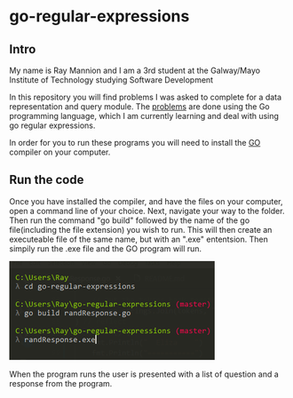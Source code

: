 # go-regular-expressions

## Intro

My name is Ray Mannion and I am a 3rd student at the Galway/Mayo Institute of Technology studying Software Development

In this repository you will find problems I was asked to complete for a data representation and query module.
The [problems](https://data-representation.github.io/problems/go-regexp.html) are done using the Go programming language, which I am currently learning and deal with using go regular expressions.

In order for you to run these programs you will need to install the [GO](https://www.google.ie/?gws_rd=cr&dcr=0&ei=SQvUWejfHOaXgAaL3JeoBA)
compiler on your computer.
## Run the code
Once you have installed the compiler, and have the files on your computer, open a command line of your choice. Next, navigate your way to the folder. Then run the command "go build" followed by the name of the go file(including the file extension) you wish to run. This will then create an executeable file of the same name, but with an ".exe" ententsion. Then simpily run the .exe file and the GO program will run. 

![alt tag](https://github.com/rayman51/go-regular-expressions/blob/master/images/pic1.PNG)

When the program runs the user is presented with a list of question and a response from the program.